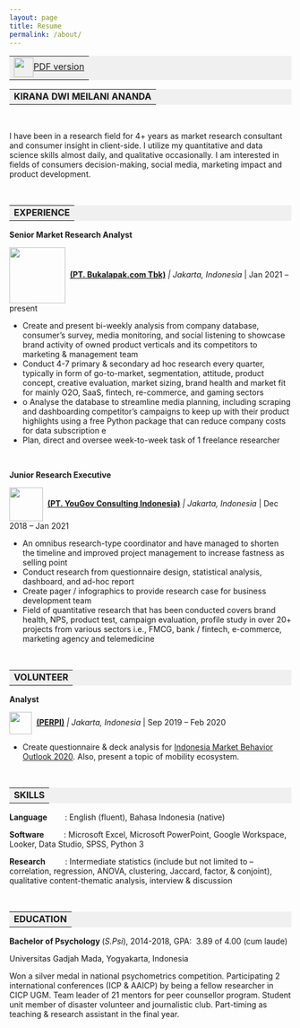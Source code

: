 ```yaml
---
layout: page
title: Resume
permalink: /about/
---
```

<table style="background-color: #f1f0f0; margin-left: auto; margin-right: auto;">
<tbody>
<tr style>
<td style="text-align: center"><img src="https://static.vecteezy.com/system/resources/previews/002/318/221/non_2x/content-research-icon-free-vector.jpg" alt="" width="35" height="35" style="vertical-align:middle;margin:0px 0px"/><a href="https://drive.google.com/file/d/1taV3iLbXQ0pWNBm5LIo6I2TarTjj0J-l/view?usp=sharing">PDF version</a></td>
</tr>
</tbody>
</table>
<table style="background-color: #f1f0f0; margin-left: auto; margin-right: auto;">
<tbody>
<tr style>
<td style="text-align: center"><strong>KIRANA DWI MEILANI ANANDA</strong></td>
</tr>
</tbody>
</table>
<p>&nbsp;</p>
<p>I have been in a research field for 4+ years as market research consultant and consumer insight in client-side. I utilize my quantitative and data science skills almost daily, and qualitative occasionally. I am interested in fields of consumers decision-making, social media, marketing impact and product development. </p>
<p>&nbsp;</p>
<table style="background-color: #f1f0f0; margin-left: auto; margin-right: auto;">
<tbody>
<tr style>
<td style="text-align: center"><strong>EXPERIENCE</strong></td>
</tr>
</tbody>
</table>
<p><strong>Senior Market Research Analyst</strong></p>
<p><img src="https://upload.wikimedia.org/wikipedia/commons/5/5b/Bukalapak_%282020%29.svg" width="100" style="vertical-align:middle;margin:0px 0px" />&nbsp; <a href="https://about.bukalapak.com/en/about-us/" ><strong>(PT. Bukalapak.com Tbk)</strong></a><em> | Jakarta, Indonesia</em> | Jan 2021 &ndash; present</p>
<ul>
<li>Create and present bi-weekly analysis from company database, consumer&rsquo;s survey, media monitoring, and social listening to showcase brand activity of owned product verticals and its competitors to marketing &amp; management team</li>
<li>Conduct 4-7 primary &amp; secondary ad hoc research every quarter, typically in form of go-to-market, segmentation, attitude, product concept, creative evaluation, market sizing, brand health and market fit for mainly O2O, SaaS, fintech, re-commerce, and gaming sectors</li>
<li>o	Analyse the database to streamline media planning, including scraping and dashboarding competitor&rsquo;s campaigns to keep up with their product highlights using a free Python package that can reduce company costs for data subscription e</li>
<li>Plan, direct and oversee week-to-week task of 1 freelance researcher</li>
</ul>
<p>&nbsp;</p>
<p><strong>Junior Research Executive</strong></p>
<p><img src="https://upload.wikimedia.org/wikipedia/commons/thumb/b/b2/YouGov_logo-red_July2019.png/798px-YouGov_logo-red_July2019.png" width="60" style="vertical-align:middle;margin:0px 0px" />&nbsp; <a href="https://yougov.com"><strong>(PT. YouGov Consulting Indonesia)</strong></a><em> | Jakarta, Indonesia</em> | Dec 2018 &ndash; Jan 2021</p>
<ul>
<li>An omnibus research-type coordinator and have managed to shorten the timeline and improved project management to increase fastness as selling point</li>
<li>Conduct research from questionnaire design, statistical analysis, dashboard, and ad-hoc report</li>
<li>Create pager / infographics to provide research case for business development team</li>
<li>Field of quantitative research that has been conducted covers brand health, NPS, product test, campaign evaluation, profile study in over 20+ projects from various sectors i.e., FMCG, bank / fintech, e-commerce, marketing agency and telemedicine</li>
</ul>
<p>&nbsp;</p>
<table style="background-color: #f1f0f0; margin-left: auto; margin-right: auto;">
<tbody>
<tr style>
<td style="text-align: center"><strong>VOLUNTEER</strong></td>
</tr>
</tbody>
</table>
<p><strong>Analyst</strong>
<p><p><img src="https://static.wixstatic.com/media/b91c06_02017691199b4d6f95be20bc178c4e5a~mv2_d_10098_5579_s_4_2.png/v1/crop/x_0,y_42,w_10098,h_5453/fill/w_360,h_195,al_c,q_85,usm_0.66_1.00_0.01,enc_auto/LOGO%20PERPI%20ok.png" width="40" style="vertical-align:middle;margin:0px 0px" />&nbsp; <a href="https://www.perpi.or.id/" ><strong>(PERPI)</strong></a> <em> | Jakarta, Indonesia</em> | Sep 2019 &ndash; Feb 2020</p>
<ul>
<li>Create questionnaire &amp; deck analysis for <a href="https://www.perpi.or.id/event-details/indonesia-market-behavior-outlook-2020"> Indonesia Market Behavior Outlook 2020</a>. Also, present a topic of mobility ecosystem.</li>
</ul>
<p>&nbsp;</p>
<table style="background-color: #f1f0f0; margin-left: auto; margin-right: auto;">
<tbody>
<tr style>
<td style="text-align: center"><strong>SKILLS</strong></td>
</tr>
</tbody>
</table>
<p><strong>Language</strong>&nbsp;&nbsp;&nbsp;&nbsp;&nbsp;&nbsp;&nbsp; : English (fluent), Bahasa Indonesia (native)&nbsp;&nbsp;&nbsp;&nbsp;&nbsp;&nbsp;</p>
<p><strong>Software</strong>&nbsp;&nbsp;&nbsp;&nbsp;&nbsp;&nbsp;&nbsp;&nbsp; : Microsoft Excel, Microsoft PowerPoint, Google Workspace, Looker, Data Studio, SPSS, Python 3</p>
<p><strong>Research</strong>&nbsp;&nbsp;&nbsp;&nbsp;&nbsp;&nbsp;&nbsp;&nbsp; : Intermediate statistics (include but not limited to &ndash; correlation, regression, ANOVA, clustering, Jaccard, factor, &amp; conjoint), qualitative content-thematic analysis, interview &amp; discussion</p>
<p><strong>&nbsp;</strong></p>
<table style="background-color: #f1f0f0; margin-left: auto; margin-right: auto;">
<tbody>
<tr style>
<td style="text-align: center"><strong>EDUCATION</strong></td>
</tr>
</tbody>
</table>
<p><strong>Bachelor of Psychology </strong>(<em>S.Psi</em>), 2014-2018, GPA:&nbsp; 3.89 of 4.00 (cum laude)</p>
<p>Universitas Gadjah Mada, Yogyakarta, Indonesia</p>
<p>Won a silver medal in national psychometrics competition<em>. </em>Participating 2 international conferences (ICP &amp; AAICP) by being a fellow researcher in CICP UGM. Team leader of 21 mentors for peer counsellor program. Student unit member of disaster volunteer and journalistic club. Part-timing as teaching & research assistant in the final year.</p>

